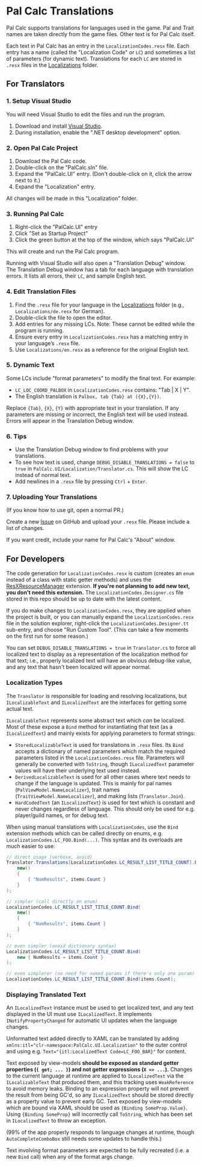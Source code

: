 ﻿# Pal Calc Translations

Pal Calc supports translations for languages used in the game. Pal and Trait names are taken directly from the game files. Other text is for Pal Calc itself.

Each text in Pal Calc has an entry in the `LocalizationCodes.resx` file. Each entry has a name (called the "Localization Code" or `LC`) and sometimes a list of parameters (for dynamic text). Translations for each `LC` are stored in `.resx` files in the [Localizations](./Localizations) folder.

## For Translators

### 1. Setup Visual Studio

You will need Visual Studio to edit the files and run the program.

1. Download and install [Visual Studio](https://visualstudio.microsoft.com/vs/community/).
2. During installation, enable the ".NET desktop development" option.

### 2. Open Pal Calc Project

1. Download the Pal Calc code.
2. Double-click on the "PalCalc.sln" file.
3. Expand the "PalCalc.UI" entry. (Don't double-click on it, click the arrow next to it.)
4. Expand the "Localization" entry.

All changes will be made in this "Localization" folder.

### 3. Running Pal Calc

1. Right-click the "PalCalc.UI" entry
2. Click "Set as Startup Project"
3. Click the green button at the top of the window, which says "PalCalc.UI"

This will create and run the Pal Calc program.

Running with Visual Studio will also open a "Translation Debug" window. The Translation Debug window has a tab for each language with translation errors. It lists all errors, their `LC`, and sample English text.

### 4. Edit Translation Files

1. Find the `.resx` file for your language in the [Localizations](./Localizations/) folder (e.g., `Localizations/de.resx` for German).
2. Double-click the file to open the editor.
3. Add entries for any missing LCs. Note: These cannot be edited while the program is running.
4. Ensure every entry in `LocalizationCodes.resx` has a matching entry in your language’s `.resx` file.
5. Use `Localizations/en.resx` as a reference for the original English text.

### 5. Dynamic Text

Some LCs include "format parameters" to modify the final text. For example:

- `LC_LOC_COORD_PALBOX` in `LocalizationCodes.resx` contains: "Tab | X | Y".
- The English translation is `Palbox, tab {Tab} at ({X},{Y})`.

Replace `{Tab}`, `{X}`, `{Y}` with appropriate text in your translation. If any parameters are missing or incorrect, the English text will be used instead. Errors will appear in the Translation Debug window.

### 6. Tips

- Use the Translation Debug window to find problems with your translations.
- To see how text is used, change `DEBUG_DISABLE_TRANSLATIONS = false` to `true` in `PalCalc.UI/Localization/Translator.cs`. This will show the LC instead of normal text.
- Add newlines in a `.resx` file by pressing `Ctrl` + `Enter`.

### 7. Uploading Your Translations

(If you know how to use git, open a normal PR.)

Create a new [Issue](https://github.com/tylercamp/palcalc/issues) on GitHub and upload your `.resx` file. Please include a list of changes.

If you want credit, include your name for Pal Calc's "About" window.

## For Developers

The code generation for `LocalizationCodes.resx` is custom (creates an `enum` instead of a class with static getter methods) and uses the [ResXResourceManager](https://marketplace.visualstudio.com/items?itemName=TomEnglert.ResXManager) extension. **If you're not planning to add new text, you don't need this extension.** The `LocalizationCodes.Designer.cs` file stored in this repo should be up to date with the latest content.

If you do make changes to `LocalizationCodes.resx`, they are applied when the project is built, or you can manually expand the `LocalizationCodes.resx` file in the solution explorer, right-click the `LocalizationCodes.Designer.tt` sub-entry, and choose "Run Custom Tool". (This can take a few moments on the first run for some reason.)

You can set `DEBUG_DISABLE_TRANSLATIONS = true` in `Translator.cs` to force all localized text to display as a representation of the localization method for that text; i.e., properly localized text will have an obvious debug-like value, and any text that hasn't been localized will appear normal.

### Localization Types

The `Translator` is responsible for loading and resolving localizations, but `ILocalizableText` and `ILocalizedText` are the interfaces for getting some actual text.

`ILocalizableText` represents some abstract text which _can_ be localized. Most of these expose a `Bind` method for instantiating that text (as a `ILocalizedText`) and mainly exists for applying parameters to format strings:

- `StoredLocalizableText` is used for translations in `.resx` files. Its `Bind` accepts a dictionary of named parameters which match the required parameters listed in the `LocalizationCodes.resx` file. Parameters will generally be converted with `ToString`, though `ILocalizedText` parameter values will have their underlying text used instead.
- `DerivedLocalizableText` is used for all other cases where text needs to change if the language is updated. This is mainly for pal names (`PalViewModel.NameLocalizer`), trait names (`TraitViewModel.NameLocalizer`), and making lists (`Translator.Join`).
- `HardCodedText` (an `ILocalizedText`) is used for text which is constant and never changes regardless of language. This should only be used for e.g. player/guild names, or for debug text.

When using manual translations with `LocalizationCodes`, use the `Bind` extension methods which can be called directly on enums, e.g. `LocalizationCodes.LC_FOO.Bind(...)`. This syntax and its overloads are much easier to use:

```cs
// direct usage (verbose, avoid)
Translator.Translations[LocalizationCodes.LC_RESULT_LIST_TITLE_COUNT].Bind(
    new()
    {
        { "NumResults", items.Count }
    }
);

// simpler (call directly on enum)
LocalizationCodes.LC_RESULT_LIST_TITLE_COUNT.Bind(
    new()
    {
        { "NumResults", items.Count }
    }
);

// even simpler (avoid dictionary syntax)
LocalizationCodes.LC_RESULT_LIST_TITLE_COUNT.Bind(
    new { NumResults = items.Count }
);

// even simplerer (no need for named params if there's only one param)
LocalizationCodes.LC_RESULT_LIST_TITLE_COUNT.Bind(items.Count);
```

### Displaying Translated Text

An `ILocalizedText` instance must be used to get localized text, and any text displayed in the UI must use `ILocalizedText`. It implements `INotifyPropertyChanged` for automatic UI updates when the language changes.

Unformatted text added directly to XAML can be translated by adding `xmlns:itl="clr-namespace:PalCalc.UI.Localization"` to the outer control and using e.g. `Text="{itl:LocalizedText Code=LC_FOO_BAR}"` for content.

Text exposed by view-models **should be exposed as standard getter properties (`{ get; ... }`) and not getter expressions (`X => ...`).** Changes to the current language at runtime are applied to `ILocalizedText` via the `ILocalizableText` that produced them, and this tracking uses `WeakReference` to avoid memory leaks. Binding to an expression property will not prevent the result from being GC'd, so any `ILocalizedText` should be stored directly as a property value to prevent early GC. Text exposed by view-models which are bound via XAML should be used as `{Binding SomeProp.Value}`. Using `{Binding SomeProp}` will incorrectly call `ToString`, which has been set in `ILocalizedText` to throw an exception.

(99% of the app properly responds to language changes at runtime, though `AutoCompleteComboBox` still needs some updates to handle this.)

Text involving format parameters are expected to be fully recreated (i.e. a new `Bind` call) when any of the format args change.